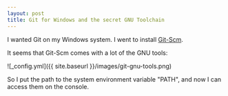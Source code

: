 ```yaml
---
layout: post
title: Git for Windows and the secret GNU Toolchain
---
```


I wanted Git on my Windows system. I went to install [Git-Scm](https://git-scm.com/).

It seems that Git-Scm comes with a lot of the GNU tools:

![_config.yml]({{ site.baseurl }}/images/git-gnu-tools.png)

So I put the path to the system environment variable "PATH", and now I can access them on the console.
